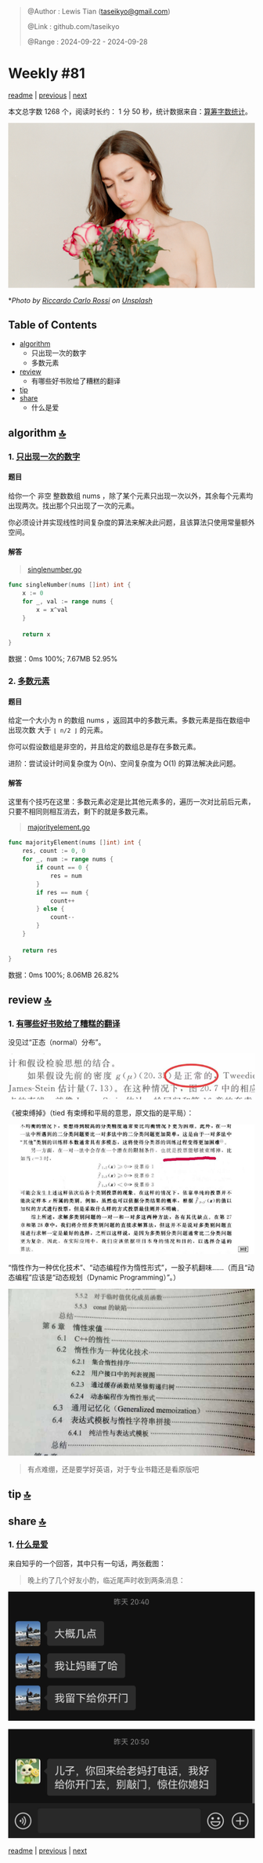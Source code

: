 > @Author  : Lewis Tian (taseikyo@gmail.com)
>
> @Link    : github.com/taseikyo
>
> @Range   : 2024-09-22 - 2024-09-28

# Weekly #81

[readme](../README.md) | [previous](202409W3.md) | [next](202410W1.md)

本文总字数 1268 个，阅读时长约： 1 分 50 秒，统计数据来自：[算筹字数统计](http://www.xiqei.com/tools?p=tj)。

![](../images/2024/09/riccardo-carlo-rossi-eyO2CkilGt4-unsplash.jpg "Weekly #81")

\**Photo by [Riccardo Carlo Rossi](https://unsplash.com/@daysofgrain) on [Unsplash](https://unsplash.com/photos/a-naked-woman-holding-a-bouquet-of-roses-eyO2CkilGt4)*

## Table of Contents

- [algorithm](#algorithm-)
	- 只出现一次的数字
	- 多数元素
- [review](#review-)
	- 有哪些好书败给了糟糕的翻译
- [tip](#tip-)
- [share](#share-)
	- 什么是爱

## algorithm [🔝](#weekly-81)

### 1. [只出现一次的数字](https://leetcode.cn/problems/single-number/description/)

#### 题目

给你一个 非空 整数数组 nums ，除了某个元素只出现一次以外，其余每个元素均出现两次。找出那个只出现了一次的元素。

你必须设计并实现线性时间复杂度的算法来解决此问题，且该算法只使用常量额外空间。

#### 解答

> [singlenumber.go](../code/leetcode/singlenumber.go)

```go
func singleNumber(nums []int) int {
    x := 0
    for _, val := range nums {
        x = x^val
    }

    return x
}
```

数据：0ms 100%; 7.67MB 52.95%

### 2. [多数元素](https://leetcode.cn/problems/majority-element/description)

#### 题目

给定一个大小为 n 的数组 nums ，返回其中的多数元素。多数元素是指在数组中出现次数 大于 `⌊ n/2 ⌋` 的元素。

你可以假设数组是非空的，并且给定的数组总是存在多数元素。

进阶：尝试设计时间复杂度为 O(n)、空间复杂度为 O(1) 的算法解决此问题。

#### 解答

这里有个技巧在这里：多数元素必定是比其他元素多的，遍历一次对比前后元素，只要不相同则相互消去，剩下的就是多数元素。

> [majorityelement.go](../code/leetcode/majorityelement.go)

```go
func majorityElement(nums []int) int {
    res, count := 0, 0
    for _, num := range nums {
        if count == 0 {
            res = num
        }
        if res == num {
            count++
        } else {
            count--
        }
    }

    return res
}
```

数据：0ms 100%; 8.06MB 26.82%

## review [🔝](#weekly-81)

### 1. [有哪些好书败给了糟糕的翻译](https://www.zhihu.com/question/36278156/answer/3345268462)

没见过“正态（normal）分布”。

![](../images/2024/09/v2-f092a1fda10d2ca7ebf74fc11aa2ab8a_720w.png)

《被束缚掉》（tied 有束缚和平局的意思，原文指的是平局）：

![](../images/2024/09/v2-447b89cf3a0b3533a4691ce91551e115_720w.png)

“惰性作为一种优化技术”、“动态编程作为惰性形式”，一股子机翻味……（而且“动态编程”应该是“动态规划（Dynamic Programming）”。）

![](../images/2024/09/v2-2221e572b7f9961b812b89596bf9d3e4_720w.jpg)

> 有点难绷，还是要学好英语，对于专业书籍还是看原版吧

## tip [🔝](#weekly-81)

## share [🔝](#weekly-81)

### 1. [什么是爱](https://www.zhihu.com/question/640807704/answer/3485600059)

来自知乎的一个回答，其中只有一句话，两张截图：

> 晚上约了几个好友小酌，临近尾声时收到两条消息：

![](../images/2024/09/v2-e3d2d67977d1d18193332396be3b5a3f_1440w.png)

![](../images/2024/09/v2-856f86c3a6324fdfd4b24bd28074f11a_r.jpg)

[readme](../README.md) | [previous](202409W3.md) | [next](202410W1.md)
